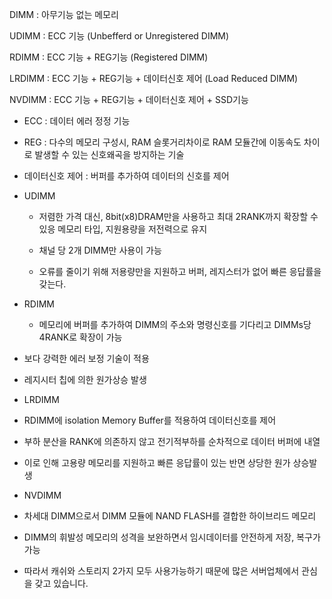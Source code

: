 DIMM : 아무기능 없는 메모리

UDIMM : ECC 기능 (Unbefferd or Unregistered DIMM)

RDIMM : ECC 기능 + REG기능 (Registered DIMM)

LRDIMM : ECC 기능 + REG기능 + 데이터신호 제어 (Load Reduced DIMM)

NVDIMM : ECC 기능 + REG기능 + 데이터신호 제어 + SSD기능


- ECC : 데이터 에러 정정 기능

- REG : 다수의 메모리 구성시, RAM 슬롯거리차이로 RAM 모듈간에 이동속도 차이로 발생할 수 있는 신호왜곡을 방지하는 기술

- 데이터신호 제어 : 버퍼를 추가하여 데이터의 신호를 제어


* UDIMM

	- 저렴한 가격 대신, 8bit(x8)DRAM만을 사용하고 최대 2RANK까지 확장할 수 있응 메모리 타입, 지원용량을 저전력으로 유지
	
	- 채널 당 2개 DIMM만 사용이 가능

	- 오류를 줄이기 위해 저용량만을 지원하고 버퍼, 레지스터가 없어 빠른 응답률을 갖는다.

* RDIMM

	- 메모리에 버퍼를 추가하여 DIMM의 주소와 명령신호를 기다리고 DIMMs당 4RANK로 확장이 가능

- 보다 강력한 에러 보정 기술이 적용

- 레지시터 칩에 의한 원가상승 발생

* LRDIMM

- RDIMM에 isolation Memory Buffer를 적용하여 데이터신호를 제어

- 부하 분산을 RANK에 의존하지 않고 전기적부하를 순차적으로 데이터 버퍼에 내열 

- 이로 인해 고용량 메모리를 지원하고 빠른 응답률이 있는 반면 상당한 원가 상승발생

* NVDIMM  
- 차세대 DIMM으로서 DIMM 모듈에 NAND FLASH를 결합한 하이브리드 메모리

- DIMM의 휘발성 메모리의 성격을 보완하면서 임시데이터를 안전하게 저장, 복구가 가능

- 따라서 캐쉬와 스토리지 2가지 모두 사용가능하기 때문에 많은 서버업체에서 관심을 갖고 있습니다.
